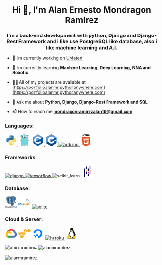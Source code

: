 <h1 align="center">Hi 👋, I'm Alan Ernesto Mondragon Ramirez</h1>
<h3 align="center">I'm a back-end development with python, Django and Django-Rest Framework and i like use PostgreSQL like database, also i like machine learning and A.I.</h3>

- 🔭 I’m currently working on [Urdaten](https://urdaten.com/)

- 🌱 I’m currently learning **Machine Learning, Deep Learning, NNA and Robotic**

- 👨‍💻 All of my projects are available at [https://portfolioalanmr.pythonanywhere.com](https://portfolioalanmr.pythonanywhere.com)

- 💬 Ask me about **Python, Django, Django-Rest Framework and SQL**

- 📫 How to reach me **mondragonramirezalan19@gmail.com**

<h3 align="left">Languages:</h3>
<p align="left"> <a href="https://www.python.org" target="_blank" rel="noreferrer"> <img src="https://raw.githubusercontent.com/devicons/devicon/master/icons/python/python-original.svg" alt="python" width="40" height="40"/> </a>
<img src="https://github.com/devicons/devicon/blob/master/icons/go/go-original.svg" alt="golang" width="40" height="40"/>
<a href="https://www.cprogramming.com/" target="_blank" rel="noreferrer"> <img src="https://raw.githubusercontent.com/devicons/devicon/master/icons/c/c-original.svg" alt="c" width="40" height="40"/> </a><a href="https://www.w3schools.com/cpp/" target="_blank" rel="noreferrer"> <img src="https://raw.githubusercontent.com/devicons/devicon/master/icons/cplusplus/cplusplus-original.svg" alt="cplusplus" width="40" height="40"/> </a> <a href="https://www.arduino.cc/" target="_blank" rel="noreferrer"> <img src="https://cdn.worldvectorlogo.com/logos/arduino-1.svg" alt="arduino" width="40" height="40"/> </a><img src="https://raw.githubusercontent.com/devicons/devicon/master/icons/html5/html5-original-wordmark.svg" alt="html5" width="40" height="40"/> </a></p>

<h3 align="left">Frameworks:</h3>
<p align="left"> <a href="https://www.djangoproject.com/" target="_blank" rel="noreferrer"> <img src="https://cdn.worldvectorlogo.com/logos/django.svg" alt="django" width="40" height="40"/> </a> <a href="https://scikit-learn.org/" target="_blank" rel="noreferrer"> <a href="https://www.tensorflow.org" target="_blank" rel="noreferrer"> <img src="https://www.vectorlogo.zone/logos/tensorflow/tensorflow-icon.svg" alt="tensorflow" width="40" height="40"/> </a> <img src="https://upload.wikimedia.org/wikipedia/commons/0/05/Scikit_learn_logo_small.svg" alt="scikit_learn" width="40" height="40"/> </a> <a href="https://pandas.pydata.org/" target="_blank" rel="noreferrer"> <img src="https://raw.githubusercontent.com/devicons/devicon/2ae2a900d2f041da66e950e4d48052658d850630/icons/pandas/pandas-original.svg" alt="pandas" width="40" height="40"/> </a></p>

<h3 align="left">Database:</h3>
<p align="left"> <a href="https://www.postgresql.org" target="_blank" rel="noreferrer"> <img src="https://raw.githubusercontent.com/devicons/devicon/master/icons/postgresql/postgresql-original-wordmark.svg" alt="postgresql" width="40" height="40"/> </a> <a href="https://www.mysql.com/" target="_blank" rel="noreferrer"> <img src="https://raw.githubusercontent.com/devicons/devicon/master/icons/mysql/mysql-original-wordmark.svg" alt="mysql" width="40" height="40"/> </a> <a href="https://www.sqlite.org/" target="_blank" rel="noreferrer"> <img src="https://www.vectorlogo.zone/logos/sqlite/sqlite-icon.svg" alt="sqlite" width="40" height="40"/> </a></p>

<h3 align="left">Cloud & Server:</h3>
<p align="left"><img src='https://github.com/devicons/devicon/blob/master/icons/googlecloud/googlecloud-original.svg' alt="googlecloud" width="40" height="40"> 
<img src="https://github.com/devicons/devicon/blob/master/icons/amazonwebservices/amazonwebservices-original.svg" alt="googlecloud" width="40" height="40"/>
<img src="https://github.com/devicons/devicon/blob/master/icons/digitalocean/digitalocean-original.svg" alt="googlecloud" width="40" height="40"/>          
<a href="https://heroku.com" target="_blank" rel="noreferrer"> <img src="https://www.vectorlogo.zone/logos/heroku/heroku-icon.svg" alt="heroku" width="40" height="40"/> </a> <a href="https://www.w3.org/html/" target="_blank" rel="noreferrer">  <a href="https://www.linux.org/" target="_blank" rel="noreferrer"> <img src="https://raw.githubusercontent.com/devicons/devicon/master/icons/linux/linux-original.svg" alt="linux" width="40" height="40"/></a></p>

<p><img align="left" src="https://github-readme-stats.vercel.app/api/top-langs?username=alanmramirez&show_icons=true&locale=en&layout=compact" alt="alanmramirez" />

<p>&nbsp;<img align="center" src="https://github-readme-stats.vercel.app/api?username=alanmramirez&show_icons=true&locale=en" alt="alanmramirez" /></p>

<p><img align="center" src="https://github-readme-streak-stats.herokuapp.com/?user=alanmramirez&" alt="alanmramirez" /></p>

